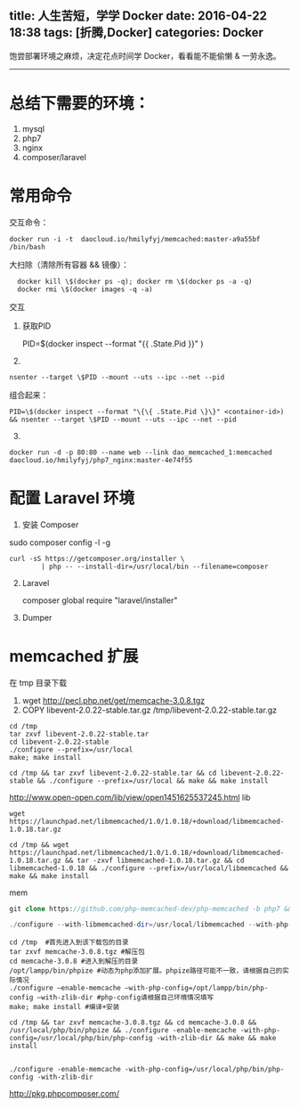 title: 人生苦短，学学 Docker
date: 2016-04-22 18:38
tags: [折腾,Docker]
categories: Docker
---

饱尝部署环境之麻烦，决定花点时间学 Docker，看看能不能偷懒 & 一劳永逸。

<!-- more -->

---

# 总结下需要的环境：

1. mysql
2. php7
3. nginx
4. composer/laravel

# 常用命令

交互命令：

    docker run -i -t  daocloud.io/hmilyfyj/memcached:master-a9a55bf  /bin/bash
    
大扫除（清除所有容器 && 镜像）：

      docker kill \$(docker ps -q); docker rm \$(docker ps -a -q)
      docker rmi \$(docker images -q -a) 
      
交互

1. 获取PID

    PID=\$(docker inspect --format "\{\{ \.State\.Pid \}\}" <container-id>)

2.

    nsenter --target \$PID --mount --uts --ipc --net --pid
    
组合起来：

    PID=\$(docker inspect --format "\{\{ .State.Pid \}\}" <container-id>) && nsenter --target \$PID --mount --uts --ipc --net --pid
    
3.

    docker run -d -p 80:80 --name web --link dao_memcached_1:memcached  daocloud.io/hmilyfyj/php7_nginx:master-4e74f55
    
    
    

# 配置 Laravel 环境

1. 安装 Composer

sudo composer config -l -g

```shell
curl -sS https://getcomposer.org/installer \
        | php -- --install-dir=/usr/local/bin --filename=composer
```

2. Laravel

    composer global require "laravel/installer"

3. Dumper


# memcached 扩展

在 tmp 目录下载
1. wget http://pecl.php.net/get/memcache-3.0.8.tgz
2. COPY libevent-2.0.22-stable.tar.gz /tmp/libevent-2.0.22-stable.tar.gz

```Shell
cd /tmp
tar zxvf libevent-2.0.22-stable.tar
cd libevent-2.0.22-stable
./configure --prefix=/usr/local
make; make install

cd /tmp && tar zxvf libevent-2.0.22-stable.tar && cd libevent-2.0.22-stable && ./configure --prefix=/usr/local && make && make install
```


http://www.open-open.com/lib/view/open1451625537245.html
lib
```shell
wget https://launchpad.net/libmemcached/1.0/1.0.18/+download/libmemcached-1.0.18.tar.gz

cd /tmp && wget https://launchpad.net/libmemcached/1.0/1.0.18/+download/libmemcached-1.0.18.tar.gz && tar -zxvf libmemcached-1.0.18.tar.gz && cd libmemcached-1.0.18 && ./configure --prefix=/usr/local/libmemcached && make && make install
```

mem
```php
git clone https://github.com/php-memcached-dev/php-memcached -b php7 && cd php-memcached && phpize && ./configure --with-libmemcached-dir=/usr/local/libmemcached --with-php-config=/usr/local/php/bin/php-config  --disable-memcached-sasl && make && make install

./configure --with-libmemcached-dir=/usr/local/libmemcached --with-php-config=/usr/local/php/bin/php-config  --disable-memcached-sasl

```


```Shell
cd /tmp  #首先进入到该下载包的目录
tar zxvf memcache-3.0.8.tgz #解压包
cd memcache-3.0.8 #进入到解压的目录
/opt/lampp/bin/phpize #动态为php添加扩展。phpize路径可能不一致，请根据自己的实际情况
./configure –enable-memcache –with-php-config=/opt/lampp/bin/php-config –with-zlib-dir #php-config请根据自己环境情况填写
make; make install #编译+安装

cd /tmp && tar zxvf memcache-3.0.8.tgz && cd memcache-3.0.8 && /usr/local/php/bin/phpize && ./configure -enable-memcache -with-php-config=/usr/local/php/bin/php-config -with-zlib-dir && make && make install


./configure -enable-memcache -with-php-config=/usr/local/php/bin/php-config -with-zlib-dir
```

http://pkg.phpcomposer.com/

